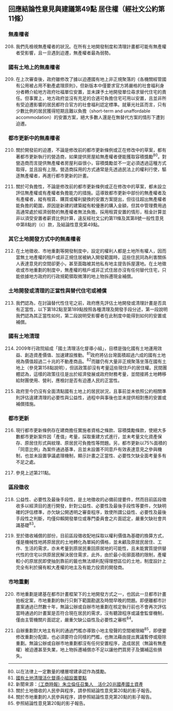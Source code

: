 ## 回應結論性意見與建議第49點 居住權（經社文公約第11條）

### 無產權者

<ol start="208">
  <li><p>我們先檢視無產權者的狀況。在所有土地開發制度和清理計畫都可能有無產權者受影響，且一旦遇到迫遷，無產權者最為弱勢。</p></li>
</ol>

### 國有土地上的無產權者

<ol start="209">
  <li><p>在上次審查後，政府雖修改了據以迫遷國有地上非正規聚落的《各機關經管國有公用被占用不動產處理原則》，但新版本中僅要求官方將嚴格的社會福利身分者轉介給地方政府社福單位安置，並未課予土地開發單位尋求替代住宅的責任。但事實上，地方政府並沒有充足的合適可負擔住宅可用以安置，且並非所有受迫遷影響的居民都符合官方的社會福利認定標準。就華光社區而言，只有少數比例的居民獲得短期且難以負擔（short-term and unaffordable accommodation）的安置方案，絕大多數人還是在無替代方案的情形下遭到迫遷。</p></li>
</ol>

### 都市更新中的無產權者

<ol start="210">
  <li><p>關於開發前的迫遷，不論是修改前的都市更新條例或正在修改中的草案，都有著都市更新執行的營造商，如果提供房屋給無產權者便能獲取容積獎勵<sup>80</sup>。對營造商而言提供無產權者房屋利益很小，容積獎勵並不一定必須透過這種方式取得，並且設有上限。營造商採用的方式通常是先透過民法上的權利行使，驅逐無產權者，再進行都市更新的計畫。</p></li>

  <li><p>關於可負擔性，不論是修改前的都市更新條例或正在修改中的草案，都未設立評估無產權或有產權者負擔能力的措施。這導致都市更新中部份的無產權者及有產權者，縱有租賃、購買或權利變換的安置方案提出，但往往超出無產權者能負擔的範圍，原因是新建的建築縱有較優惠的購入金額，但其中管理費用過高通常處於經濟弱勢的無產權者無法負擔。採用租賃安置的情形，租金計算並非以須受安置者薪資比例計算，違反經社文公約第11條及其第8號一般性意見中第8點的（c）款，及結論性意見第49點。</p></li>
</ol>

### 其它土地開發方式中的無產權者

<ol start="212">
  <li><p>在土地徵收、市地重劃等開發制度中，設定的權利人都是土地所有權人，因而當無土地產權的租戶或非正規住居被納入開發範圍時，這些住民同為利害關係人表達意見的空間卻更小，甚至面臨被其他私有地主提告拆屋還地。在土地徵收或市地重劃的制度中，無產權的租戶或非正式住居亦沒有任何替代住宅，只能依據地方政府的行政規範領取微薄的地上物拆遷現金補償。</p></li>
</ol>

### 土地開發或清理的正當性與替代住宅或補償

<ol start="213">
  <li><p>我們認為，在討論替代性住宅之前，政府應先評估土地開發或清理計畫是否具有正當性，以下第182點至第189點按照各種清理及開發手段分述，第一段說明我們認為其正當性如何，第二段說明受影響者在此制度中能得到如何的安置或補償。</p></li>
</ol>

### 國有土地清理

<ol start="214">
  <li><p>2009年行政院組成「國土清理活化督導小組」，目標是強化國有土地運用效益、創造資產價值、加速建設推動。<sup>81</sup>政府將佔台灣面積超過六成的國有土地視為價值超過二十兆的不動產商品。<sup>82</sup>而雖仍有大量非正規聚落坐落在國有土地上（參見第158點說明），但該政策卻沒有考量這些現住戶的居住權。民間團體認為，這樣的政策往往是出於經濟發展或政府財務考量，並間接將土地轉移給財團使用、營利，應檢討是否有迫遷人民的正當性。</p></li>

  <li><p>政府至今仍沒有全面清點國有土地上的居民狀況，且事前並未依照公約相關準則評估違建清理的必要性與公益性，過程中與事後也並未提供相對應的安置或補償措施。</p></li>
</ol>

### 都市更新

<ol start="216">
  <li><p>現行都市更新條例存在建商擔任實施者資格之條款、容積獎勵條款，使絕大多數都市更新案件因「產值」考量，採取重建方式進行，並未考量文化資產保存、原居住形式與紋理、原居民可負擔性等問題。另，都市更新以75%面積的「同意比例」為案件通過基準，且並未設置不同意戶有效表達意見之參與機制，也並未設置爭議處理機制，顯示計畫之正當性、必要性欠缺全面考量多有不足之處。</p></li>

  <li><p>參見上述第211點。</p></li>
</ol>

### 區段徵收

<ol start="218">
  <li><p>公益性、必要性及最後手段性，是土地徵收的必備前提要件，然而目前區段徵收多以經濟目的進行開發，針對公益性、必要性及最後手段性等要件，欠缺明確的評估標準，亦欠缺公開透明之審查程序，致使所謂公益性、必要性及最後手段性之判斷，均僅仰賴開發單位或專門委員會之片面認定，嚴重欠缺社會共識基礎<sup>83</sup>。</p></li>

  <li><p>至於徵收補償的部份，目前區段徵收配地採取以權利價值為基礎的換算方式，僅是機械性地將原居民的土地轉化為單純的價格，並未顧及原居民居住、工作、生活的需求，亦未考量到原居民重回原居地的可能性，且未能實質提供替代性的住宅以供原居民解決居住需求，此外，由於最小街廓面積的限制，產權較小的原居民即使抽到靠前的籤也無法順利配得理想區位的土地，制度設計上完全有利於擁有較大產權的地主及有能力投資的開發商。</p></li>
</ol>

### 市地重劃

<ol start="220">
  <li><p>市地重劃是建基在都市計畫框架下的土地開發方式之一，也因此一旦都市計畫拍板定案，市地重劃的執行只剩下範圍勘選及時間早晚的問題。即便離都市計畫案通過已然數十年，無論公辦或自辦市地重劃在核定執行前也不會再次評估當時通過的計畫案是否符合現在居民的需求，沒有聽證程序或議會監督機制，僅由主管機關片面認定，嚴重欠缺公益性及必要性之審核<sup>84</sup>。</p></li>

  <li><p>自辦重劃對大地主有利的通過門檻亦導致小地主發聲的空間被限縮<sup>85</sup>，即便要修改重劃分配圖，也必須要符合同樣的門檻，也無法藉由提出異議暫停或廢除重劃。無論公辦或自辦市地重劃都沒有任何安置程序，造成居民（無論有無產權）被迫遷甚至失業，地上物拆遷補償亦不足以讓他們買房子及彌補這些損失。</p></li>
</ol>

-----

<ol start="80">
  <li>以在法律上一定數量的樓層增建承認作為獎勵。</li>
  <li><a href="https://www.fnp.gov.tw/Web/Data/InfoPublish/19/1030024770.pdf" target="_blank">國有土地清理活化督導小組設置要點</a></li>
  <li>新聞來源：<a href="http://news.twhg.com.tw/trend_content.php?ojb=17876" target="_blank">（工商時報）朱立倫任召集人　活化20兆國產國土資產</a></li>
  <li>關於土地徵收的人民參與程序，請參照結論性意見第20點的影子報告。</li>
  <li>關於市地重劃的人民參與程序，請參照結論性意見第20點的影子報告。</li>
  <li>參照結論性意見第20點的影子報告。</li>
</ol>
